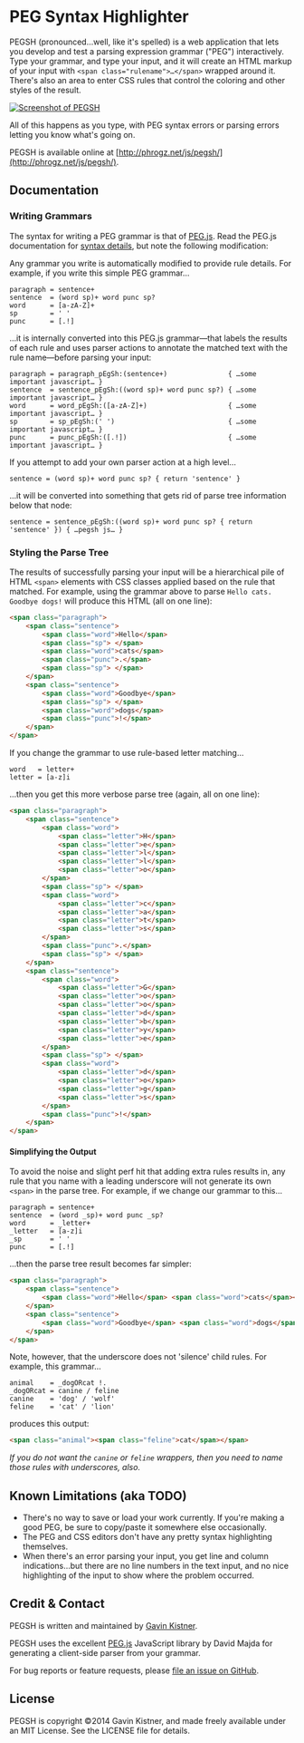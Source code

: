 # PEG Syntax Highlighter

PEGSH (pronounced…well, like it's spelled) is a web application that lets you develop and test a parsing expression grammar ("PEG") interactively. Type your grammar, and type your input, and it will create an HTML markup of your input with `<span class="rulename">…</span>` wrapped around it. There's also an area to enter CSS rules that control the coloring and other styles of the result.

[![Screenshot of PEGSH](https://raw.github.com/Phrogz/PEGSH/master/screenshot.jpg)](http://phrogz.net/js/pegsh/)

All of this happens as you type, with PEG syntax errors or parsing errors letting you know what's going on.

PEGSH is available online at [http://phrogz.net/js/pegsh/](http://phrogz.net/js/pegsh/).

## Documentation

### Writing Grammars

The syntax for writing a PEG grammar is that of [PEG.js][1]. Read the PEG.js documentation for [syntax details](http://pegjs.majda.cz/documentation#grammar-syntax-and-semantics), but note the following modification:

Any grammar you write is automatically modified to provide rule details. For example, if you write this simple PEG grammar…

~~~
paragraph = sentence+
sentence  = (word sp)+ word punc sp?
word      = [a-zA-Z]+
sp        = ' '
punc      = [.!]
~~~

…it is internally converted into this PEG.js grammar—that labels the results of each rule and uses parser actions to annotate the matched text with the rule name—before parsing your input:

~~~
paragraph = paragraph_pEgSh:(sentence+)               { …some important javascript… }
sentence  = sentence_pEgSh:((word sp)+ word punc sp?) { …some important javascript… }
word      = word_pEgSh:([a-zA-Z]+)                    { …some important javascript… }
sp        = sp_pEgSh:(' ')                            { …some important javascript… }
punc      = punc_pEgSh:([.!])                         { …some important javascript… }
~~~

If you attempt to add your own parser action at a high level…

~~~
sentence = (word sp)+ word punc sp? { return 'sentence' }
~~~

…it will be converted into something that gets rid of parse tree information below that node:

~~~
sentence = sentence_pEgSh:((word sp)+ word punc sp? { return 'sentence' }) { …pegsh js… }
~~~

### Styling the Parse Tree

The results of successfully parsing your input will be a hierarchical pile of HTML `<span>` elements with CSS classes applied based on the rule that matched. For example, using the grammar above to parse `Hello cats. Goodbye dogs!` will produce this HTML (all on one line):

~~~~ html
<span class="paragraph">
	<span class="sentence">
		<span class="word">Hello</span>
		<span class="sp"> </span>
		<span class="word">cats</span>
		<span class="punc">.</span>
		<span class="sp"> </span>
	</span>
	<span class="sentence">
		<span class="word">Goodbye</span>
		<span class="sp"> </span>
		<span class="word">dogs</span>
		<span class="punc">!</span>
	</span>
</span>
~~~~

If you change the grammar to use rule-based letter matching…

~~~~
word   = letter+
letter = [a-z]i
~~~~

…then you get this more verbose parse tree (again, all on one line):

~~~~ html
<span class="paragraph">
	<span class="sentence">
		<span class="word">
			<span class="letter">H</span>
			<span class="letter">e</span>
			<span class="letter">l</span>
			<span class="letter">l</span>
			<span class="letter">o</span>
		</span>
		<span class="sp"> </span>
		<span class="word">
			<span class="letter">c</span>
			<span class="letter">a</span>
			<span class="letter">t</span>
			<span class="letter">s</span>
		</span>
		<span class="punc">.</span>
		<span class="sp"> </span>
	</span>
	<span class="sentence">
		<span class="word">
			<span class="letter">G</span>
			<span class="letter">o</span>
			<span class="letter">o</span>
			<span class="letter">d</span>
			<span class="letter">b</span>
			<span class="letter">y</span>
			<span class="letter">e</span>
		</span>
		<span class="sp"> </span>
		<span class="word">
			<span class="letter">d</span>
			<span class="letter">o</span>
			<span class="letter">g</span>
			<span class="letter">s</span>
		</span>
		<span class="punc">!</span>
	</span>
</span>
~~~~

#### Simplifying the Output

To avoid the noise and slight perf hit that adding extra rules results in, any rule that you name with a leading underscore will not generate its own `<span>` in the parse tree. For example, if we change our grammar to this…

~~~~
paragraph = sentence+
sentence  = (word _sp)+ word punc _sp?
word      = _letter+
_letter   = [a-z]i
_sp       = ' '
punc      = [.!]
~~~~

…then the parse tree result becomes far simpler:

~~~~ html
<span class="paragraph">
	<span class="sentence">
		<span class="word">Hello</span> <span class="word">cats</span><span class="punctuation">.</span> 
	</span>
	<span class="sentence">
		<span class="word">Goodbye</span> <span class="word">dogs</span><span class="punctuation">!</span>
	</span>
</span>
~~~~

Note, however, that the underscore does not 'silence' child rules. For example, this grammar…

~~~~
animal    = _dogORcat !.
_dogORcat = canine / feline
canine    = 'dog' / 'wolf'
feline    = 'cat' / 'lion'
~~~~

produces this output:

~~~~ html
<span class="animal"><span class="feline">cat</span></span>
~~~~

_If you do not want the `canine` or `feline` wrappers, then you need to name those rules with underscores, also._

## Known Limitations (aka TODO)
* There's no way to save or load your work currently. If you're making a good PEG, be sure to copy/paste it somewhere else occasionally.
* The PEG and CSS editors don't have any pretty syntax highlighting themselves.
* When there's an error parsing your input, you get line and column indications…but there are no line numbers in the text input, and no nice highlighting of the input to show where the problem occurred.


## Credit & Contact
PEGSH is written and maintained by [Gavin Kistner](http://phrogz.net/).

PEGSH uses the excellent [PEG.js][1] JavaScript library by David Majda for generating a client-side parser from your grammar.

For bug reports or feature requests, please [file an issue on GitHub](https://github.com/Phrogz/PEGSH/issues).


## License
PEGSH is copyright ©2014 Gavin Kistner, and made freely available under an MIT License.
See the LICENSE file for details.

[1]: http://pegjs.majda.cz
